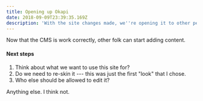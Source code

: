 ```yaml
---
title: Opening up Okapi
date: 2018-09-09T23:39:35.169Z
description: 'With the site changes made, we''re opening it to other people'
---
```

Now that the CMS is work correctly, other folk can start adding content.

#### Next steps

1. Think about what we want to use this site for?
2. Do we need to re-skin it --- this was just the first "look" that I chose.
3. Who else should be allowed to edit it?

Anything else. I think not.
